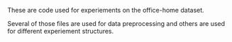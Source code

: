 These are code used for experiements on the office-home dataset.

Several of those files are used for data preprocessing and others are used for different experiement structures.
